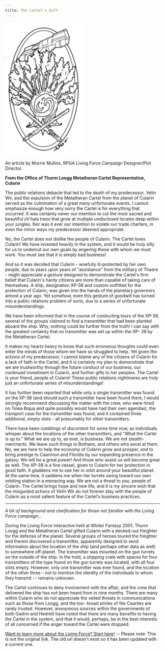 ```yaml
---
title: The Cartel's Gift
---
```


<div class="float-right" style="width: 250px">

![Metatheran Cartel Logo](../../images/the-cartels-gift.png)

</div>

An article by Morrie Mullins, RPGA Living Force Campaign Designer/Plot Director.

**From the Office of Thurm Loogg Metatheran Cartel Representative, Cularin**

The public relations debacle that led to the death of my predecessor, Velin Wir, and the expulsion of the Metatheran Cartel from the planet of Cularin served as the culmination of a great many unfortunate events. I cannot emphasize enough how very sorry the Cartel is for everything that occurred. It was certainly never our intention to cut the most sacred and beautiful ch'hala trees that grow at multiple undisclosed locales deep within your jungles. Nor was it ever our intention to violate our trade charters, in even the minor ways my predecessor deemed appropriate.

No, the Cartel does not dislike the people of Cularin. The Cartel loves Cularin! We have invested heavily in the system, and it would be truly silly for us to undercut our own goals by angering those with whom we must work. You must see that it is simply bad business!

And so it was decided that Cularin - woefully ill-protected by her own people, due to years upon years of "assistance" from the military of Thaere - might appreciate a gesture designed to demonstrate the Cartel's firm belief that Cularin's hardy citizens are more than capable of taking care of themselves. A ship, designation XP-38 and custom outfitted for the protection of Cularin, was given into the hands of the planetary governors almost a year ago. Yet somehow, even this gesture of goodwill has turned into a public relations problem of sorts, due to a series of unfortunate misunderstandings.

We have been informed that in the course of conducting tours of the XP-38, several of the groups claimed to find a transmitter that had been planted aboard the ship. Why, nothing could be further from the truth! I can say with the greatest certainty that no transmitter was set up within the XP- 38 by the Metatheran Cartel.

It makes my hearts heavy to know that such erroneous thoughts could even enter the minds of those whom we have so struggled to help. Yet given the actions of my predecessor, I cannot blame any of the citizens of Cularin for a lack of faith in the Cartel, and it is certainly my plan to demonstrate that we are trustworthy through the future conduct of our business, our continued investment in Cularin, and further gifts to her peoples. The Cartel is your friend, people of Cularin! These public relations nightmares are truly just an unfortunate series of misunderstandings!

It has further been reported that while only a single transmitter was found on the XP-38 (and should such a transmitter have been found there, I would strongly recommend discussing the matter with the crew, who were hired on Tolea Biqua and quite possibly would have had their own agendas), the transport case for the transmitter was found, and it contained three additional, empty slots - all presumably for other transmitters.

There have been rumblings of discontent for some time now, as individuals whisper about the locations of the other transmitters, and "What the Cartel is up to." What we are up to, as ever, is business. We are not stealth-merchants. We leave such things to Bothans, and others who excel at them. No, we are here to help the economy of Cularin grow and prosper, and to bring prestige to Caarimon and Filordis by our expanding presence in the galaxy. We will be a great power! And those who assist us will become great as well.
The XP-38 is a fine vessel, given to Cularin for her protection in good faith. It gladdens me to see her in orbit around your beautiful planet. At the same time, it saddens me when her turrets swing toward our own orbiting station in a menacing way. We are not a threat to you, people of Cularin. The Cartel brings hope and new life, and it is my sincere wish that the misguided actions of Velin Wir do not forever stay with the people of Cularin as a most salient feature of the Cartel's business practices.

---

_A bit of background and clarification for those not familiar with the Living Force campaign..._

During the Living Force interactive held at Winter Fantasy 2001, Thurm Loogg and the Metatheran Cartel gifted Cularin with a decked-out freighter for the defense of the planet. Several groups of heroes toured the freighter and therein discovered a transmitter, apparently designed to send information about the location of the ship (and perhaps other data as well) to somewhere off-planet. The transmitter was mounted on the gun turrets on the outside of the ship. In the hold, a shipping crate with spaces for four transmitters of the type found on the gun turrets was located, with all four slots empty. However, only one transmitter was ever found, and the location of the other three - not to mention the identity of the individuals to whom they transmit -- remains unknown.

The Cartel continues to deny involvement with the affair, and the crew that delivered the ship has not been heard from in nine months. There are many within Cularin who do not appreciate the veiled threats in communications such as those from Loogg, and the too- broad smiles of the Caarites are rarely trusted. However, anonymous sources within the governments of both Gadrin and Hedrett have noted that there are many benefits to having the Cartel in the system, and that it would, perhaps, be in the best interests of all concerned if the anger toward the Cartel were dropped.

[Want to learn more about the Living Force? Start here!](<https://starwars.fandom.com/wiki/Living_Force_(roleplaying_campaign)>) -- Please note: This is not the original link. The old url doesn't exist so it has been updated with a current one.
